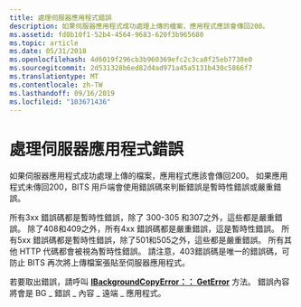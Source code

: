 ```yaml
---
title: 處理伺服器應用程式錯誤
description: 如果伺服器應用程式成功處理上傳的檔案，應用程式應該會傳回200。
ms.assetid: fd0b10f1-52b4-4564-9683-620f3b965680
ms.topic: article
ms.date: 05/31/2018
ms.openlocfilehash: 4d6019f296cb3b960369efc2c3ca8f25eb7738e0
ms.sourcegitcommit: 2d531328b6ed82d4ad971a45a5131b430c5866f7
ms.translationtype: MT
ms.contentlocale: zh-TW
ms.lasthandoff: 09/16/2019
ms.locfileid: "103671436"
---
```

# <a name="handling-server-application-errors"></a>處理伺服器應用程式錯誤

如果伺服器應用程式成功處理上傳的檔案，應用程式應該會傳回200。 如果應用程式未傳回200，BITS 用戶端會使用錯誤碼來判斷錯誤是暫時性錯誤或嚴重錯誤。

所有3xx 錯誤碼都是暫時性錯誤，除了 300-305 和307之外，這些都是嚴重錯誤。 除了408和409之外，所有4xx 錯誤碼都是嚴重錯誤，這是暫時性錯誤。 所有5xx 錯誤碼都是暫時性錯誤，除了501和505之外，這些都是嚴重錯誤。 所有其他 HTTP 代碼都會被視為暫時性錯誤。 請注意，403錯誤碼是唯一的錯誤碼，可防止 BITS 再次將上傳檔案張貼至伺服器應用程式。

若要取出錯誤，請呼叫 [**IBackgroundCopyError：： GetError**](/windows/desktop/api/Bits/nf-bits-ibackgroundcopyerror-geterror) 方法。 錯誤內容將會是 BG \_ 錯誤 \_ 內容 \_ 遠端 \_ 應用程式。

 

 




